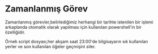 # Zamanlanmış Görev
 Zamanlanmış görevler,belirlediğimiz herhangi  bir tarihte istenilen bir işlemi arkaplanda otomatik olarak yapılması için kullanılan powershell'in bir özelliğidir.
 
 Örnek script dosyası,her akşam saat 23:00'de bilgisayarın sık kullanılan yerler ve son kullanılan öğeler geçmişini siler.
